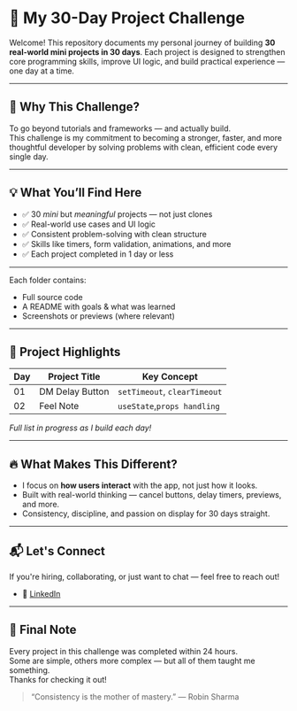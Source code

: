 # 🚀 My 30-Day Project Challenge

Welcome! This repository documents my personal journey of building **30 real-world mini projects in 30 days**. Each project is designed to strengthen core programming skills, improve UI logic, and build practical experience — one day at a time.

---

## 🎯 Why This Challenge?

To go beyond tutorials and frameworks — and actually build.  
This challenge is my commitment to becoming a stronger, faster, and more thoughtful developer by solving problems with clean, efficient code every single day.

---

## 💡 What You’ll Find Here

- ✅ 30 *mini* but *meaningful* projects — not just clones
- ✅ Real-world use cases and UI logic
- ✅ Consistent problem-solving with clean structure
- ✅ Skills like timers, form validation, animations, and more
- ✅ Each project completed in 1 day or less

---

Each folder contains:
- Full source code
- A README with goals & what was learned
- Screenshots or previews (where relevant)
---

## 📌 Project Highlights

| Day | Project Title              | Key Concept                  |
|-----|----------------------------|------------------------------|
| 01  | DM Delay Button            | `setTimeout`, `clearTimeout` |
| 02  | Feel Note                  |  `useState`,`props handling` |

*Full list in progress as I build each day!*

---

## 🔥 What Makes This Different?

- I focus on **how users interact** with the app, not just how it looks.
- Built with real-world thinking — cancel buttons, delay timers, previews, and more.
- Consistency, discipline, and passion on display for 30 days straight.

---

## 📬 Let's Connect

If you're hiring, collaborating, or just want to chat — feel free to reach out!

- 💼 [LinkedIn](https://www.linkedin.com/in/aravinth-dev/)

---

## 🏁 Final Note

Every project in this challenge was completed within 24 hours.  
Some are simple, others more complex — but all of them taught me something.  
Thanks for checking it out!

> “Consistency is the mother of mastery.” — Robin Sharma

